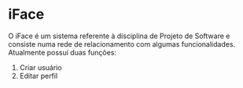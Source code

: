 # iFace

O iFace é um sistema referente à disciplina de Projeto de Software e consiste numa rede de relacionamento com algumas funcionalidades. Atualmente possuí duas funções:

1. Criar usuário
2. Editar perfil
